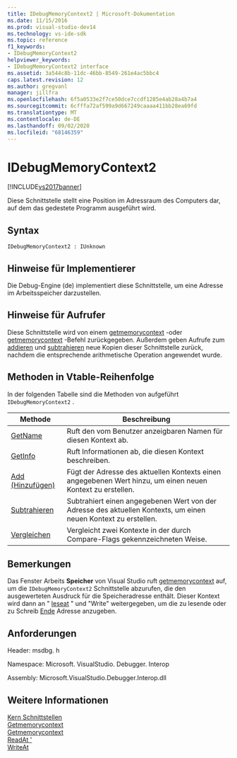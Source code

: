 ```yaml
---
title: IDebugMemoryContext2 | Microsoft-Dokumentation
ms.date: 11/15/2016
ms.prod: visual-studio-dev14
ms.technology: vs-ide-sdk
ms.topic: reference
f1_keywords:
- IDebugMemoryContext2
helpviewer_keywords:
- IDebugMemoryContext2 interface
ms.assetid: 3a544c8b-11dc-46bb-8549-261e4ac5bbc4
caps.latest.revision: 12
ms.author: gregvanl
manager: jillfra
ms.openlocfilehash: 6f5a0533e2f7ce50dce7ccdf1285e4ab28a4b7a4
ms.sourcegitcommit: 6cfffa72af599a9d667249caaaa411bb28ea69fd
ms.translationtype: MT
ms.contentlocale: de-DE
ms.lasthandoff: 09/02/2020
ms.locfileid: "68146359"
---
```

# <a name="idebugmemorycontext2"></a>IDebugMemoryContext2
[!INCLUDE[vs2017banner](../../../includes/vs2017banner.md)]

Diese Schnittstelle stellt eine Position im Adressraum des Computers dar, auf dem das gedestete Programm ausgeführt wird.  
  
## <a name="syntax"></a>Syntax  
  
```  
IDebugMemoryContext2 : IUnknown  
```  
  
## <a name="notes-for-implementers"></a>Hinweise für Implementierer  
 Die Debug-Engine (de) implementiert diese Schnittstelle, um eine Adresse im Arbeitsspeicher darzustellen.  
  
## <a name="notes-for-callers"></a>Hinweise für Aufrufer  
 Diese Schnittstelle wird von einem [getmemorycontext](../../../extensibility/debugger/reference/idebugproperty2-getmemorycontext.md) -oder [getmemorycontext](../../../extensibility/debugger/reference/idebugreference2-getmemorycontext.md) -Befehl zurückgegeben. Außerdem geben Aufrufe zum [addieren](../../../extensibility/debugger/reference/idebugmemorycontext2-add.md) und [subtrahieren](../../../extensibility/debugger/reference/idebugmemorycontext2-subtract.md) neue Kopien dieser Schnittstelle zurück, nachdem die entsprechende arithmetische Operation angewendet wurde.  
  
## <a name="methods-in-vtable-order"></a>Methoden in Vtable-Reihenfolge  
 In der folgenden Tabelle sind die Methoden von aufgeführt `IDebugMemoryContext2` .  
  
|Methode|Beschreibung|  
|------------|-----------------|  
|[GetName](../../../extensibility/debugger/reference/idebugmemorycontext2-getname.md)|Ruft den vom Benutzer anzeigbaren Namen für diesen Kontext ab.|  
|[GetInfo](../../../extensibility/debugger/reference/idebugmemorycontext2-getinfo.md)|Ruft Informationen ab, die diesen Kontext beschreiben.|  
|[Add (Hinzufügen)](../../../extensibility/debugger/reference/idebugmemorycontext2-add.md)|Fügt der Adresse des aktuellen Kontexts einen angegebenen Wert hinzu, um einen neuen Kontext zu erstellen.|  
|[Subtrahieren](../../../extensibility/debugger/reference/idebugmemorycontext2-subtract.md)|Subtrahiert einen angegebenen Wert von der Adresse des aktuellen Kontexts, um einen neuen Kontext zu erstellen.|  
|[Vergleichen](../../../extensibility/debugger/reference/idebugmemorycontext2-compare.md)|Vergleicht zwei Kontexte in der durch Compare-Flags gekennzeichneten Weise.|  
  
## <a name="remarks"></a>Bemerkungen  
 Das Fenster Arbeits **Speicher** von Visual Studio ruft [getmemorycontext](../../../extensibility/debugger/reference/idebugproperty2-getmemorycontext.md) auf, um die `IDebugMemoryContext2` Schnittstelle abzurufen, die den ausgewerteten Ausdruck für die Speicheradresse enthält. Dieser Kontext wird dann an " [leseat](../../../extensibility/debugger/reference/idebugmemorybytes2-readat.md) " und "Write" weitergegeben, um die zu lesende oder zu Schreib [Ende](../../../extensibility/debugger/reference/idebugmemorybytes2-writeat.md) Adresse anzugeben.  
  
## <a name="requirements"></a>Anforderungen  
 Header: msdbg. h  
  
 Namespace: Microsoft. VisualStudio. Debugger. Interop  
  
 Assembly: Microsoft.VisualStudio.Debugger.Interop.dll  
  
## <a name="see-also"></a>Weitere Informationen  
 [Kern Schnittstellen](../../../extensibility/debugger/reference/core-interfaces.md)   
 [Getmemorycontext](../../../extensibility/debugger/reference/idebugproperty2-getmemorycontext.md)   
 [Getmemorycontext](../../../extensibility/debugger/reference/idebugreference2-getmemorycontext.md)   
 [ReadAt '](../../../extensibility/debugger/reference/idebugmemorybytes2-readat.md)   
 [WriteAt](../../../extensibility/debugger/reference/idebugmemorybytes2-writeat.md)
